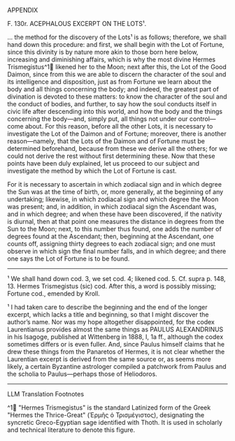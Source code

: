 APPENDIX

F. 130r. ACEPHALOUS EXCERPT ON THE LOTS¹.

… the method for the discovery of the Lots¹ is as follows; therefore, we shall hand down this procedure: and first, we shall begin with the Lot of Fortune, since this divinity is by nature more akin to those born here below, increasing and diminishing affairs, which is why the most divine Hermes Trismegistus^1🤖 likened her to the Moon; next after this, the Lot of the Good Daimon, since from this we are able to discern the character of the soul and its intelligence and disposition, just as from Fortune we learn about the body and all things concerning the body; and indeed, the greatest part of divination is devoted to these matters: to know the character of the soul and the conduct of bodies, and further, to say how the soul conducts itself in civic life after descending into this world, and how the body and the things concerning the body—and, simply put, all things not under our control—come about. For this reason, before all the other Lots, it is necessary to investigate the Lot of the Daimon and of Fortune; moreover, there is another reason—namely, that the Lots of the Daimon and of Fortune must be determined beforehand, because from these we derive all the others; for we could not derive the rest without first determining these. Now that these points have been duly explained, let us proceed to our subject and investigate the method by which the Lot of Fortune is cast.

For it is necessary to ascertain in which zodiacal sign and in which degree the Sun was at the time of birth, or, more generally, at the beginning of any undertaking; likewise, in which zodiacal sign and which degree the Moon was present; and, in addition, in which zodiacal sign the Ascendant was, and in which degree; and when these have been discovered, if the nativity is diurnal, then at that point one measures the distance in degrees from the Sun to the Moon; next, to this number thus found, one adds the number of degrees found at the Ascendant; then, beginning at the Ascendant, one counts off, assigning thirty degrees to each zodiacal sign; and one must observe in which sign the final number falls, and in which degree; and there one says the Lot of Fortune is to be found.

---

¹ We shall hand down cod. 3, we set cod. 4; likened cod. 5. Cf. supra p. 148, 13. Hermes Trismegistus (sic) cod. After this, a word is possibly missing; Fortune cod., emended by Kroll.

¹ I had taken care to describe the beginning and the end of the longer excerpt, which lacks a title and beginning, so that I might discover the author’s name. Nor was my hope altogether disappointed, for the codex Laurentianus provides almost the same things as PAULUS ALEXANDRINUS in his Isagoge, published at Wittenberg in 1888, I, 1a ff., although the codex sometimes differs or is even fuller. And, since Paulus himself claims that he drew these things from the Panaretos of Hermes, it is not clear whether the Laurentian excerpt is derived from the same source or, as seems more likely, a certain Byzantine astrologer compiled a patchwork from Paulus and the scholia to Paulus—perhaps those of Heliodoros.

---

LLM Translation Footnotes

^1🤖 "Hermes Trismegistus" is the standard Latinized form of the Greek "Hermes the Thrice-Great" (Ἑρμῆς ὁ Τρισμέγιστος), designating the syncretic Greco-Egyptian sage identified with Thoth. It is used in scholarly and technical literature to denote this figure.